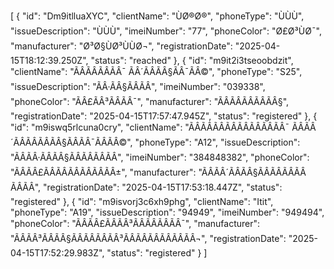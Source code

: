 [
  {
    "id": "Dm9itlluaXYC",
    "clientName": "ÙØ®Ø®",
    "phoneType": "ÙÙÙ",
    "issueDescription": "ÙÙÙ",
    "imeiNumber": "77",
    "phoneColor": "Ø£Ø³ÙØ¯",
    "manufacturer": "Ø³Ø§ÙØ³ÙÙØ¬",
    "registrationDate": "2025-04-15T18:12:39.250Z",
    "status": "reached"
  },
  {
    "id": "m9it2i3tseoobdzit",
    "clientName": "ÃÂÃÂ­ÃÂÃÂ¯ ÃÂ´ÃÂ­ÃÂ§ÃÂ¯ÃÂ©",
    "phoneType": "S25",
    "issueDescription": "ÃÂ·ÃÂ§ÃÂÃÂ",
    "imeiNumber": "039338",
    "phoneColor": "ÃÂ£ÃÂ³ÃÂÃÂ¯",
    "manufacturer": "ÃÂÃÂÃÂÃÂÃÂ§",
    "registrationDate": "2025-04-15T17:57:47.945Z",
    "status": "registered"
  },
  {
    "id": "m9iswq5rlcuna0cry",
    "clientName": "ÃÂÃÂÃÂÃÂ­ÃÂÃÂÃÂÃÂ¯ ÃÂÃÂ´ÃÂÃÂ­ÃÂÃÂ§ÃÂÃÂ¯ÃÂÃÂ©",
    "phoneType": "A12",
    "issueDescription": "ÃÂÃÂ·ÃÂÃÂ§ÃÂÃÂÃÂÃÂ",
    "imeiNumber": "384848382",
    "phoneColor": "ÃÂÃÂ£ÃÂÃÂ­ÃÂÃÂÃÂÃÂ±",
    "manufacturer": "ÃÂÃÂ´ÃÂÃÂ§ÃÂÃÂÃÂÃÂÃÂÃÂ",
    "registrationDate": "2025-04-15T17:53:18.447Z",
    "status": "registered"
  },
  {
    "id": "m9isvorj3c6xh9phg",
    "clientName": "Itit",
    "phoneType": "A19",
    "issueDescription": "94949",
    "imeiNumber": "949494",
    "phoneColor": "ÃÂÃÂ£ÃÂÃÂ³ÃÂÃÂÃÂÃÂ¯",
    "manufacturer": "ÃÂÃÂ³ÃÂÃÂ§ÃÂÃÂÃÂÃÂ³ÃÂÃÂÃÂÃÂÃÂÃÂ¬",
    "registrationDate": "2025-04-15T17:52:29.983Z",
    "status": "registered"
  }
]